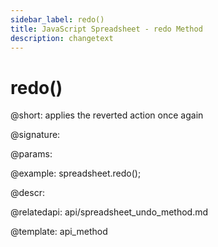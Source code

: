 ```yaml
---
sidebar_label: redo()
title: JavaScript Spreadsheet - redo Method
description: changetext
---
```


# redo()

@short: applies the reverted action once again

@signature:

@params:

@example:
spreadsheet.redo();

@descr:

@relatedapi:
api/spreadsheet_undo_method.md

@template: api_method